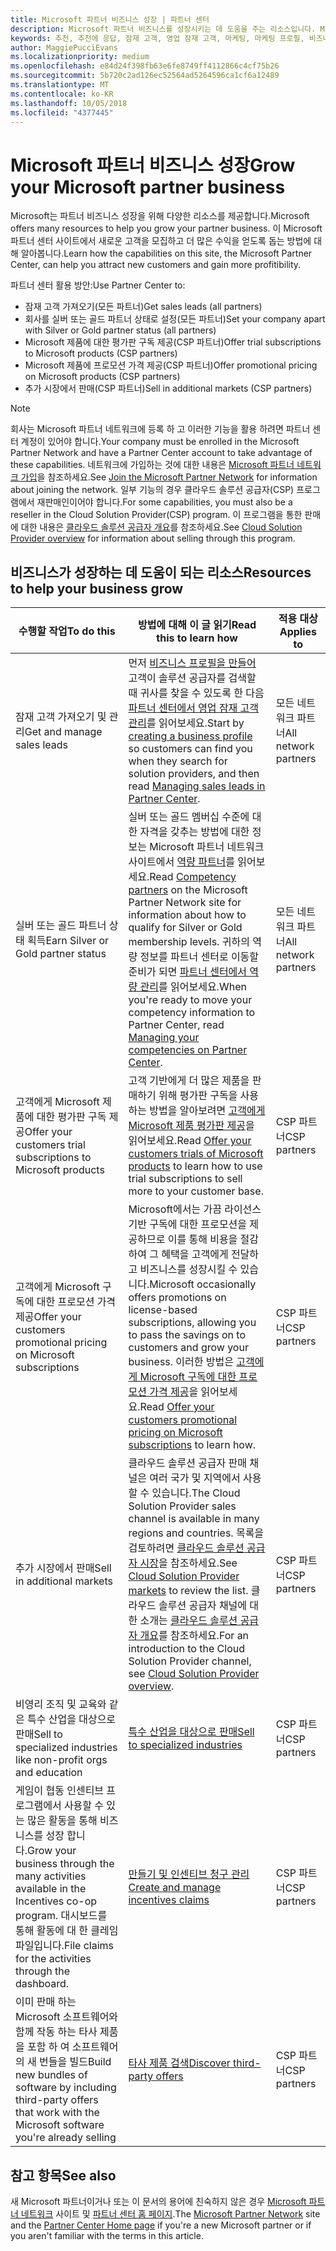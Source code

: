 ```yaml
---
title: Microsoft 파트너 비즈니스 성장 | 파트너 센터
description: Microsoft 파트너 비즈니스를 성장시키는 데 도움을 주는 리소스입니다. Microsoft에서 영업 잠재 고객(추천)을 가져오는 방법이 포함됩니다.
keywords: 추천, 추천에 응답, 잠재 고객, 영업 잠재 고객, 마케팅, 마케팅 프로필, 비즈니스 프로필, 비즈니스 성장, 비즈니스 기회, 역량, 실버 멤버십, 골드 멤버십, 평가판 제품, 시장 확장, 국가별 클라우드
author: MaggiePucciEvans
ms.localizationpriority: medium
ms.openlocfilehash: e84d24f398fb63e6fe8749ff4112866c4cf75b26
ms.sourcegitcommit: 5b720c2ad126ec52564ad5264596ca1cf6a12489
ms.translationtype: MT
ms.contentlocale: ko-KR
ms.lasthandoff: 10/05/2018
ms.locfileid: "4377445"
---
```

# <a name="grow-your-microsoft-partner-business"></a><span data-ttu-id="3d4f0-105">Microsoft 파트너 비즈니스 성장</span><span class="sxs-lookup"><span data-stu-id="3d4f0-105">Grow your Microsoft partner business</span></span> 

<span data-ttu-id="3d4f0-106">Microsoft는 파트너 비즈니스 성장을 위해 다양한 리소스를 제공합니다.</span><span class="sxs-lookup"><span data-stu-id="3d4f0-106">Microsoft offers many resources to help you grow your partner business.</span></span> <span data-ttu-id="3d4f0-107">이 Microsoft 파트너 센터 사이트에서 새로운 고객을 모집하고 더 많은 수익을 얻도록 돕는 방법에 대해 알아봅니다.</span><span class="sxs-lookup"><span data-stu-id="3d4f0-107">Learn how the capabilities on this site, the Microsoft Partner Center, can help you attract new customers and gain more profitibility.</span></span> 

<span data-ttu-id="3d4f0-108">파트너 센터 활용 방안:</span><span class="sxs-lookup"><span data-stu-id="3d4f0-108">Use Partner Center to:</span></span>

-   <span data-ttu-id="3d4f0-109">잠재 고객 가져오기(모든 파트너)</span><span class="sxs-lookup"><span data-stu-id="3d4f0-109">Get sales leads (all partners)</span></span>
-   <span data-ttu-id="3d4f0-110">회사를 실버 또는 골드 파트너 상태로 설정(모든 파트너)</span><span class="sxs-lookup"><span data-stu-id="3d4f0-110">Set your company apart with Silver or Gold partner status (all partners)</span></span>
-   <span data-ttu-id="3d4f0-111">Microsoft 제품에 대한 평가판 구독 제공(CSP 파트너)</span><span class="sxs-lookup"><span data-stu-id="3d4f0-111">Offer trial subscriptions to Microsoft products (CSP partners)</span></span>
-   <span data-ttu-id="3d4f0-112">Microsoft 제품에 프로모션 가격 제공(CSP 파트너)</span><span class="sxs-lookup"><span data-stu-id="3d4f0-112">Offer promotional pricing on Microsoft products (CSP partners)</span></span>
-   <span data-ttu-id="3d4f0-113">추가 시장에서 판매(CSP 파트너)</span><span class="sxs-lookup"><span data-stu-id="3d4f0-113">Sell in additional markets (CSP partners)</span></span>

> [!NOTE]  
>  <span data-ttu-id="3d4f0-114">회사는 Microsoft 파트너 네트워크에 등록 하 고 이러한 기능을 활용 하려면 파트너 센터 계정이 있어야 합니다.</span><span class="sxs-lookup"><span data-stu-id="3d4f0-114">Your company must be enrolled in the Microsoft Partner Network and have a Partner Center account to take advantage of these capabilities.</span></span> <span data-ttu-id="3d4f0-115">네트워크에 가입하는 것에 대한 내용은 [Microsoft 파트너 네트워크 가입](mpn-overview.md)을 참조하세요.</span><span class="sxs-lookup"><span data-stu-id="3d4f0-115">See [Join the Microsoft Partner Network](mpn-overview.md) for information about joining the network.</span></span> <span data-ttu-id="3d4f0-116">일부 기능의 경우 클라우드 솔루션 공급자(CSP) 프로그램에서 재판매인이어야 합니다.</span><span class="sxs-lookup"><span data-stu-id="3d4f0-116">For some capabilities, you must also be a reseller in the Cloud Solution Provider(CSP) program.</span></span> <span data-ttu-id="3d4f0-117">이 프로그램을 통한 판매에 대한 내용은 [클라우드 솔루션 공급자 개요](csp-overview.md)를 참조하세요.</span><span class="sxs-lookup"><span data-stu-id="3d4f0-117">See [Cloud Solution Provider overview](csp-overview.md) for information about selling through this program.</span></span>

## <a name="resources-to-help-your-business-grow"></a><span data-ttu-id="3d4f0-118">비즈니스가 성장하는 데 도움이 되는 리소스</span><span class="sxs-lookup"><span data-stu-id="3d4f0-118">Resources to help your business grow</span></span>

|  **<span data-ttu-id="3d4f0-119">수행할 작업</span><span class="sxs-lookup"><span data-stu-id="3d4f0-119">To do this</span></span>**  |  **<span data-ttu-id="3d4f0-120">방법에 대해 이 글 읽기</span><span class="sxs-lookup"><span data-stu-id="3d4f0-120">Read this to learn how</span></span>**  |  **<span data-ttu-id="3d4f0-121">적용 대상</span><span class="sxs-lookup"><span data-stu-id="3d4f0-121">Applies to</span></span>**  |
|--------------|-----------|--------------
| <span data-ttu-id="3d4f0-122">잠재 고객 가져오기 및 관리</span><span class="sxs-lookup"><span data-stu-id="3d4f0-122">Get and manage sales leads</span></span> | <span data-ttu-id="3d4f0-123">먼저 [비즈니스 프로필을 만들어](create-a-marketing-profile.md) 고객이 솔루션 공급자를 검색할 때 귀사를 찾을 수 있도록 한 다음 [파트너 센터에서 영업 잠재 고객 관리](responding-to-referrals.md)를 읽어보세요.</span><span class="sxs-lookup"><span data-stu-id="3d4f0-123">Start by [creating a business profile](create-a-marketing-profile.md) so customers can find you when they search for solution providers, and then read [Managing sales leads in Partner Center](responding-to-referrals.md).</span></span> | <span data-ttu-id="3d4f0-124">모든 네트워크 파트너</span><span class="sxs-lookup"><span data-stu-id="3d4f0-124">All network partners</span></span> |
| <span data-ttu-id="3d4f0-125">실버 또는 골드 파트너 상태 획득</span><span class="sxs-lookup"><span data-stu-id="3d4f0-125">Earn Silver or Gold partner status</span></span> | <span data-ttu-id="3d4f0-126">실버 또는 골드 멤버십 수준에 대한 자격을 갖추는 방법에 대한 정보는 Microsoft 파트너 네트워크 사이트에서 [역량 파트너](https://partner.microsoft.com/membership/competencies)를 읽어보세요.</span><span class="sxs-lookup"><span data-stu-id="3d4f0-126">Read [Competency partners](https://partner.microsoft.com/membership/competencies) on the Microsoft Partner Network site for information about how to qualify for Silver or Gold membership levels.</span></span> <span data-ttu-id="3d4f0-127">귀하의 역량 정보를 파트너 센터로 이동할 준비가 되면 [파트너 센터에서 역량 관리](competencies.md)를 읽어보세요.</span><span class="sxs-lookup"><span data-stu-id="3d4f0-127">When you're ready to move your competency information to Partner Center, read [Managing your competencies on Partner Center](competencies.md).</span></span> | <span data-ttu-id="3d4f0-128">모든 네트워크 파트너</span><span class="sxs-lookup"><span data-stu-id="3d4f0-128">All network partners</span></span> |
| <span data-ttu-id="3d4f0-129">고객에게 Microsoft 제품에 대한 평가판 구독 제공</span><span class="sxs-lookup"><span data-stu-id="3d4f0-129">Offer your customers trial subscriptions to Microsoft products</span></span> | <span data-ttu-id="3d4f0-130">고객 기반에게 더 많은 제품을 판매하기 위해 평가판 구독을 사용하는 방법을 알아보려면 [고객에게 Microsoft 제품 평가판 제공](offer-your-customers-trials-of-microsoft-products.md)을 읽어보세요.</span><span class="sxs-lookup"><span data-stu-id="3d4f0-130">Read [Offer your customers trials of Microsoft products](offer-your-customers-trials-of-microsoft-products.md) to learn how to use trial subscriptions to sell more to your customer base.</span></span>| <span data-ttu-id="3d4f0-131">CSP 파트너</span><span class="sxs-lookup"><span data-stu-id="3d4f0-131">CSP partners</span></span> |
| <span data-ttu-id="3d4f0-132">고객에게 Microsoft 구독에 대한 프로모션 가격 제공</span><span class="sxs-lookup"><span data-stu-id="3d4f0-132">Offer your customers promotional pricing on Microsoft subscriptions</span></span> | <span data-ttu-id="3d4f0-133">Microsoft에서는 가끔 라이선스 기반 구독에 대한 프로모션을 제공하므로 이를 통해 비용을 절감하여 그 혜택을 고객에게 전달하고 비즈니스를 성장시킬 수 있습니다.</span><span class="sxs-lookup"><span data-stu-id="3d4f0-133">Microsoft occasionally offers promotions on license-based subscriptions, allowing you to pass the savings on to customers and grow your business.</span></span> <span data-ttu-id="3d4f0-134">이러한 방법은 [고객에게 Microsoft 구독에 대한 프로모션 가격 제공](promotions.md)을 읽어보세요.</span><span class="sxs-lookup"><span data-stu-id="3d4f0-134">Read [Offer your customers promotional pricing on Microsoft subscriptions](promotions.md) to learn how.</span></span> | <span data-ttu-id="3d4f0-135">CSP 파트너</span><span class="sxs-lookup"><span data-stu-id="3d4f0-135">CSP partners</span></span> |
| <span data-ttu-id="3d4f0-136">추가 시장에서 판매</span><span class="sxs-lookup"><span data-stu-id="3d4f0-136">Sell in additional markets</span></span> | <span data-ttu-id="3d4f0-137">클라우드 솔루션 공급자 판매 채널은 여러 국가 및 지역에서 사용할 수 있습니다.</span><span class="sxs-lookup"><span data-stu-id="3d4f0-137">The Cloud Solution Provider sales channel is available in many regions and countries.</span></span> <span data-ttu-id="3d4f0-138">목록을 검토하려면 [클라우드 솔루션 공급자 시장](agreements.md)을 참조하세요.</span><span class="sxs-lookup"><span data-stu-id="3d4f0-138">See [Cloud Solution Provider markets](agreements.md) to review the list.</span></span> <span data-ttu-id="3d4f0-139">클라우드 솔루션 공급자 채널에 대한 소개는 [클라우드 솔루션 공급자 개요](csp-overview.md)를 참조하세요.</span><span class="sxs-lookup"><span data-stu-id="3d4f0-139">For an introduction to the Cloud Solution Provider channel, see [Cloud Solution Provider overview](csp-overview.md).</span></span>  | <span data-ttu-id="3d4f0-140">CSP 파트너</span><span class="sxs-lookup"><span data-stu-id="3d4f0-140">CSP partners</span></span> |
<span data-ttu-id="3d4f0-141">비영리 조직 및 교육와 같은 특수 산업을 대상으로 판매</span><span class="sxs-lookup"><span data-stu-id="3d4f0-141">Sell to specialized industries like non-profit orgs and education</span></span>|[<span data-ttu-id="3d4f0-142">특수 산업을 대상으로 판매</span><span class="sxs-lookup"><span data-stu-id="3d4f0-142">Sell to specialized industries</span></span>](get-special-pricing-for-offers.md)|<span data-ttu-id="3d4f0-143">CSP 파트너</span><span class="sxs-lookup"><span data-stu-id="3d4f0-143">CSP partners</span></span>|
|<span data-ttu-id="3d4f0-144">게임이 협동 인센티브 프로그램에서 사용할 수 있는 많은 활동을 통해 비즈니스를 성장 합니다.</span><span class="sxs-lookup"><span data-stu-id="3d4f0-144">Grow your business through the many activities available in the Incentives co-op program.</span></span> <span data-ttu-id="3d4f0-145">대시보드를 통해 활동에 대 한 클레임 파일입니다.</span><span class="sxs-lookup"><span data-stu-id="3d4f0-145">File claims for the activities through the dashboard.</span></span>| [<span data-ttu-id="3d4f0-146">만들기 및 인센티브 청구 관리</span><span class="sxs-lookup"><span data-stu-id="3d4f0-146">Create and manage incentives claims</span></span>](create-incentives-claims.md)|<span data-ttu-id="3d4f0-147">CSP 파트너</span><span class="sxs-lookup"><span data-stu-id="3d4f0-147">CSP partners</span></span>|
|<span data-ttu-id="3d4f0-148">이미 판매 하는 Microsoft 소프트웨어와 함께 작동 하는 타사 제품을 포함 하 여 소프트웨어의 새 번들을 빌드</span><span class="sxs-lookup"><span data-stu-id="3d4f0-148">Build new bundles of software by including third-party offers that work with the Microsoft software you're already selling</span></span>|[<span data-ttu-id="3d4f0-149">타사 제품 검색</span><span class="sxs-lookup"><span data-stu-id="3d4f0-149">Discover third-party offers</span></span>](third-party-offers.md)|<span data-ttu-id="3d4f0-150">CSP 파트너</span><span class="sxs-lookup"><span data-stu-id="3d4f0-150">CSP partners</span></span>|

## <a name="see-also"></a><span data-ttu-id="3d4f0-151">참고 항목</span><span class="sxs-lookup"><span data-stu-id="3d4f0-151">See also</span></span>

<span data-ttu-id="3d4f0-152">새 Microsoft 파트너이거나 또는 이 문서의 용어에 친숙하지 않은 경우 [Microsoft 파트너 네트워크](https://partner.microsoft.com) 사이트 및 [파트너 센터 홈 페이지](https://partnercenter.microsoft.com/partner/home).</span><span class="sxs-lookup"><span data-stu-id="3d4f0-152">The [Microsoft Partner Network](https://partner.microsoft.com) site and the [Partner Center Home page](https://partnercenter.microsoft.com/partner/home) if you're a new Microsoft partner or if you aren't familiar with the terms in this article.</span></span>

